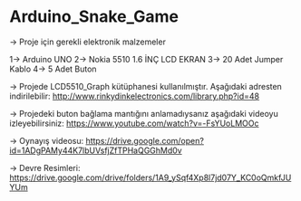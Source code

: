 # Arduino_Snake_Game
-> Proje için gerekli elektronik malzemeler

1-> Arduino UNO
2-> Nokia 5510 1.6 İNÇ LCD EKRAN
3-> 20 Adet Jumper Kablo
4-> 5 Adet Buton

-> Projede LCD5510_Graph kütüphanesi kullanılmıştır. Aşağıdaki adresten indirilebilir:
http://www.rinkydinkelectronics.com/library.php?id=48

-> Projedeki buton bağlama mantığını anlamadıysanız aşağıdaki videoyu izleyebilirsiniz:
https://www.youtube.com/watch?v=-FsYUoLMOOc

-> Oynayış videosu:
https://drive.google.com/open?id=1ADgPAMy44K7lbUVsfjZfTPHaQGGhMd0v

-> Devre Resimleri:
https://drive.google.com/drive/folders/1A9_ySqf4Xp8l7jd07Y_KC0oQmkfJUYUm
